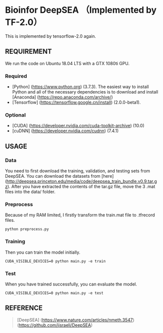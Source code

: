 # Bioinfor DeepSEA （Implemented by TF-2.0）

This is implemented by tensorflow-2.0 again.


## REQUIREMENT
We run the code on Ubuntu 18.04 LTS with a GTX 1080ti GPU.

### Required
- [Python] (<https://www.python.org>) (3.7.3). 
The easiest way to install Python and all of the necessary dependencies is to download and install [Anaconda] 
(<https://repo.anaconda.com/archive/>)
- [Tensorflow] (<https://tensorflow.google.cn/install>) (2.0.0-beta1).

### Optional
- [CUDA] (<https://developer.nvidia.com/cuda-toolkit-archive>) (10.0)
- [cuDNN] (<https://developer.nvidia.com/cudnn>) (7.4.1)

## USAGE

### Data
You need to first download the training, validation, and testing sets from DeepSEA. You can download the datasets from 
[here] (<http://deepsea.princeton.edu/media/code/deepsea_train_bundle.v0.9.tar.gz>). After you have extracted the 
contents of the tar.gz file, move the 3 .mat files into the data/ folder. 

### Preprocess

Because of my RAM limited, I firstly transform the train.mat file to .tfrecord files.
```
python preprocess.py
```

### Training

Then you can train the model initially.
```
CUDA_VISIBLE_DEVICES=0 python main.py -e train
```

### Test

When you have trained successfully, you can evaluate the model.
```
CUDA_VISIBLE_DEVICES=0 python main.py -e test
```

## REFERENCE
> [DeepSEA] (<https://www.nature.com/articles/nmeth.3547>)(<https://github.com/jisraeli/DeepSEA>)